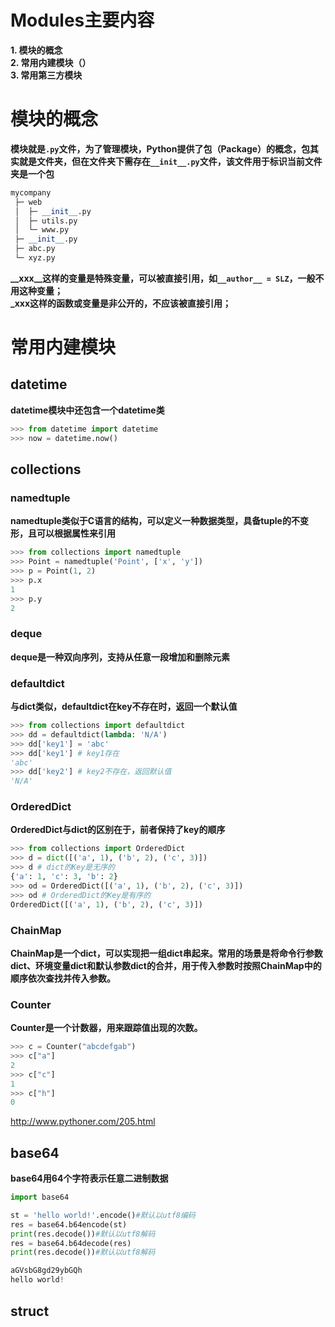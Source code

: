 # Modules主要内容
**1. 模块的概念**  
**2. 常用内建模块（）**  
**3. 常用第三方模块**  
# 模块的概念  
**模块就是```.py```文件，为了管理模块，Python提供了包（Package）的概念，包其实就是文件夹，但在文件夹下需存在```__init__.py```文件，该文件用于标识当前文件夹是一个包**  
```python
mycompany
 ├─ web
 │  ├─ __init__.py
 │  ├─ utils.py
 │  └─ www.py
 ├─ __init__.py
 ├─ abc.py
 └─ xyz.py
```
**__xxx__这样的变量是特殊变量，可以被直接引用，如```__author__ = SLZ```，一般不用这种变量；**  
**_xxx这样的函数或变量是非公开的，不应该被直接引用；**  
# 常用内建模块
## datetime  
**datetime模块中还包含一个datetime类**  
```python
>>> from datetime import datetime
>>> now = datetime.now()
```
## collections  
### namedtuple  
**namedtuple类似于C语言的结构，可以定义一种数据类型，具备tuple的不变形，且可以根据属性来引用**  
```python
>>> from collections import namedtuple
>>> Point = namedtuple('Point', ['x', 'y'])
>>> p = Point(1, 2)
>>> p.x
1
>>> p.y
2
```  
### deque  
**deque是一种双向序列，支持从任意一段增加和删除元素**  
### defaultdict
**与dict类似，defaultdict在key不存在时，返回一个默认值**  
```python
>>> from collections import defaultdict
>>> dd = defaultdict(lambda: 'N/A')
>>> dd['key1'] = 'abc'
>>> dd['key1'] # key1存在
'abc'
>>> dd['key2'] # key2不存在，返回默认值
'N/A'
```
### OrderedDict  
**OrderedDict与dict的区别在于，前者保持了key的顺序**  
```python
>>> from collections import OrderedDict
>>> d = dict([('a', 1), ('b', 2), ('c', 3)])
>>> d # dict的Key是无序的
{'a': 1, 'c': 3, 'b': 2}
>>> od = OrderedDict([('a', 1), ('b', 2), ('c', 3)])
>>> od # OrderedDict的Key是有序的
OrderedDict([('a', 1), ('b', 2), ('c', 3)])
```
### ChainMap  
**ChainMap是一个dict，可以实现把一组dict串起来。常用的场景是将命令行参数dict、环境变量dict和默认参数dict的合并，用于传入参数时按照ChainMap中的顺序依次查找并传入参数。**  
### Counter  
**Counter是一个计数器，用来跟踪值出现的次数。**
```python
>>> c = Counter("abcdefgab")
>>> c["a"]
2
>>> c["c"]
1
>>> c["h"]
0
```
http://www.pythoner.com/205.html
## base64  
**base64用64个字符表示任意二进制数据**  
```python
import base64

st = 'hello world!'.encode()#默认以utf8编码
res = base64.b64encode(st)
print(res.decode())#默认以utf8解码
res = base64.b64decode(res)
print(res.decode())#默认以utf8解码

aGVsbG8gd29ybGQh
hello world!
```
## struct  
